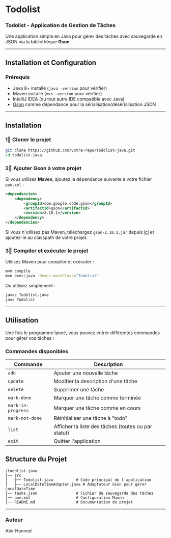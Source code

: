 # Todolist
###  **Todolist - Application de Gestion de Tâches**
Une application simple en Java pour gérer des tâches avec sauvegarde en JSON via la bibliothèque **Gson**.

---

##  **Installation et Configuration**
### **Prérequis**
- Java 8+ installé (`java -version` pour vérifier)
- Maven installé (`mvn -version` pour vérifier)
- IntelliJ IDEA (ou tout autre IDE compatible avec Java)
- [Gson](https://github.com/google/gson) comme dépendance pour la sérialisation/désérialisation JSON

---

##  **Installation**
### 1⃣ **Cloner le projet**
```sh
git clone https://github.com/votre-repo/todolist-java.git
cd todolist-java
```

### 2⃣ **Ajouter Gson à votre projet**
Si vous utilisez **Maven**, ajoutez la dépendance suivante à votre fichier `pom.xml` :
```xml
<dependencies>
    <dependency>
        <groupId>com.google.code.gson</groupId>
        <artifactId>gson</artifactId>
        <version>2.10.1</version>
    </dependency>
</dependencies>
```

Si vous n'utilisez pas Maven, téléchargez `gson-2.10.1.jar` depuis [ici](https://mvnrepository.com/artifact/com.google.code.gson/gson) et ajoutez-le au classpath de votre projet.

### 3⃣ **Compiler et exécuter le projet**
Utilisez Maven pour compiler et exécuter :
```sh
mvn compile
mvn exec:java -Dexec.mainClass="Todolist"
```

Ou utilisez simplement :
```sh
javac Todolist.java
java Todolist
```

---

##  **Utilisation**
Une fois le programme lancé, vous pouvez entrer différentes commandes pour gérer vos tâches :

###  **Commandes disponibles**
| Commande            | Description |
|---------------------|------------|
| `add`              | Ajouter une nouvelle tâche |
| `update`           | Modifier la description d'une tâche |
| `delete`           | Supprimer une tâche |
| `mark-done`        | Marquer une tâche comme terminée |
| `mark-in-progress` | Marquer une tâche comme en cours |
| `mark-not-done`    | Réinitialiser une tâche à "todo" |
| `list`             | Afficher la liste des tâches (toutes ou par statut) |
| `exit`             | Quitter l'application |

##  **Structure du Projet**
```
/todolist-java
│── src
│   ├── Todolist.java          # Code principal de l'application
│   ├── LocalDateTimeAdapter.java # Adaptateur Gson pour gérer LocalDateTime
│── tasks.json                 # Fichier de sauvegarde des tâches
│── pom.xml                    # Configuration Maven
│── README.md                  # Documentation du projet
```

---


###  **Auteur**
  Abir Hanned   


